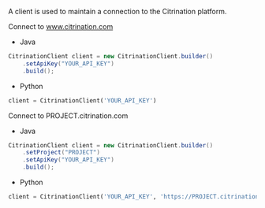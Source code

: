 A client is used to maintain a connection to the Citrination platform.

Connect to www.citrination.com

* Java
```Java
CitrinationClient client = new CitrinationClient.builder()
    .setApiKey("YOUR_API_KEY")
    .build();
```

* Python
```Python
client = CitrinationClient('YOUR_API_KEY')
```

Connect to PROJECT.citrination.com

* Java
```Java
CitrinationClient client = new CitrinationClient.builder()
    .setProject("PROJECT")
    .setApiKey("YOUR_API_KEY")
    .build();
```

* Python
```Python
client = CitrinationClient('YOUR_API_KEY', 'https://PROJECT.citrination.com')
```
